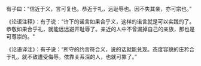 有子曰：“信近于义，言可复也。恭近于礼，远耻辱也。因不失其亲，亦可宗也。”

《论语注释》：有子说：“许下的诺言如果合乎义，这样的诺言就是可以实践的了。恭敬如果合乎礼，就能远远避开耻辱了。亲近的人中不曾漏掉自己的亲族，那也是可尊崇的。"

《论语译注》：有子说：“所守的约言符合义，说的话就能兑现。态度容貌的庄矜合于礼，就不致遭受侮辱。依靠关系深的人，也就可靠了。”